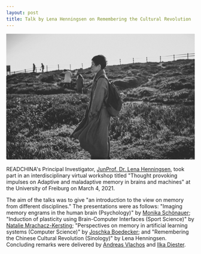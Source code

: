 ```yaml
---
layout: post
title: Talk by Lena Henningsen on Remembering the Cultural Revolution
---
```


<span class="image left"><img src="/assets/images/katarzyna-grabowska-eisVYBjZgts-unsplash.jpg" alt="" title="" style=""></span>

READCHINA's Principal Investigator, [JunProf. Dr. Lena Henningsen](https://www.sinologie.uni-freiburg.de/Mitarbeiterinnen/professorinnen/henningsen), took part in an interdisciplinary virtual workshop titled "Thought provoking impulses on Adaptive and maladaptive memory in brains and machines" at the University of Freiburg on March 4, 2021.

The aim of the talks was to give "an introduction to the view on memory from different disciplines." The presentations were as follows: "Imaging memory engrams in the human brain (Psychology)" by [Monika Schönauer](https://www.psychologie.uni-freiburg.de/Members/schoenauer); "Induction of plasticity using Brain-Computer Interfaces (Sport Science)" by [Natalie Mrachacz-Kersting](https://www.fh-dortmund.de/de/fb/10/personen/lehr/mrachacz-kersting-natalie/index.php); "Perspectives on memory in artificial learning systems (Computer Science)" by [Joschka Boedecker](https://nr.informatik.uni-freiburg.de/people/joschka-boedecker); and "Remembering the Chinese Cultural Revolution (Sinology)" by Lena Henningsen. Concluding remarks were delivered by [Andreas Vlachos](https://www.med.uni-freiburg.de/en/faculty/our-professors-1/vlachos-en) and [Ilka Diester](http://www.bio.uni-freiburg.de/ag/diester).
